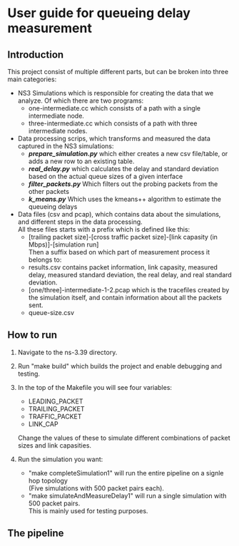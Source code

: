 # User guide for queueing delay measurement

## Introduction
This project consist of multiple different parts, but can be broken into three main categories:  
- NS3 Simulations which is responsible for creating the data that we analyze. Of which there are two programs:  
    - one-intermediate.cc which consists of a path with a single intermediate node.
    - three-intermediate.cc which consists of a path with three intermediate nodes.
- Data processing scrips, which transforms and measured the data captured in the NS3 simulations:    
    - ***prepare_simulation.py*** which either creates a new csv file/table, or adds a new row to an existing table.  
    - ***real_delay.py*** which calculates the delay and standard deviation based on the actual queue sizes of a given interface  
    - ***filter_packets.py*** Which filters out the probing packets from the other packets   
    - ***k_means.py*** Which uses the kmeans++ algorithm to estimate the queueing delays   
- Data files (csv and pcap), which contains data about the simulations, and different steps in the data processing.  
    All these files starts with a prefix which is defined like this:  
    - [trailing packet size]-[cross traffic packet size]-[link capasity (in Mbps)]-[simulation run]  
    Then a suffix based on which part of measurement process it belongs to:  
    - results.csv contains packet information, link capasity, measured delay, measured standard deviation, the real delay, and real standard deviation.  
    - [one/three]-intermediate-1-2.pcap which is the tracefiles created by the simulation itself, and contain information about all the packets sent. 
    - queue-size.csv


## How to run   
1. Navigate to the ns-3.39 directory.  
2. Run "make build" which builds the project and enable debugging and testing.  
3. In the top of the Makefile you will see four variables:  
    - LEADING_PACKET  
    - TRAILING_PACKET  
    - TRAFFIC_PACKET  
    - LINK_CAP  

    Change the values of these to simulate different combinations of packet sizes and link capasities.
4. Run the simulation you want:
    - "make completeSimulation1" will run the entire pipeline on a signle hop topology  
    (Five simulations with 500 packet pairs each).  
    - "make simulateAndMeasureDelay1" will run a single simulation with 500 packet pairs.   
    This is mainly used for testing purposes.

## The pipeline  
